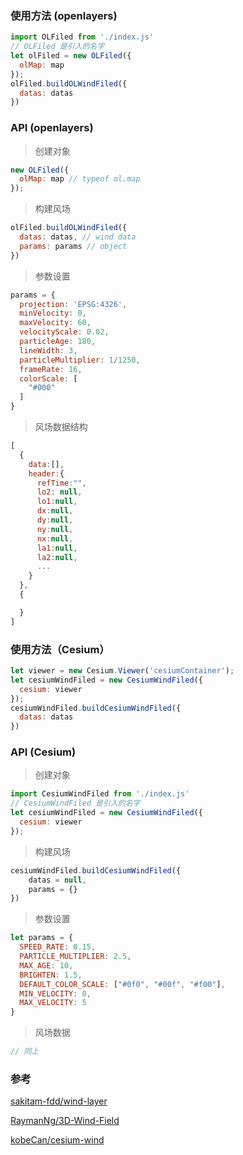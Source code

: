 ### 使用方法 (openlayers)

```javascript
import OLFiled from './index.js'
// OLFiled 是引入的名字
let olFiled = new OLFiled({
  olMap: map
});
olFiled.buildOLWindFiled({
  datas: datas
})
```

### API (openlayers)

> 创建对象
```javascript
new OLFiled({
  olMap: map // typeof ol.map
});
```

> 构建风场

```javascript
olFiled.buildOLWindFiled({
  datas: datas, // wind data
  params: params // object
})
```
> 参数设置

```javascript
params = {
  projection: 'EPSG:4326',
  minVelocity: 0,
  maxVelocity: 60,
  velocityScale: 0.02,
  particleAge: 180,
  lineWidth: 3,
  particleMultiplier: 1/1250,
  frameRate: 16,
  colorScale: [
    "#000"
  ]
}
```
> 风场数据结构
```javascript
[
  {
    data:[],
    header:{
      refTime:"",
      lo2: null,
      lo1:null,
      dx:null,
      dy:null,
      ny:null,
      nx:null,
      la1:null,
      la2:null,
      ...
    }
  },
  {

  }
]
```

### 使用方法（Cesium）

```javascript
let viewer = new Cesium.Viewer('cesiumContainer');
let cesiumWindFiled = new CesiumWindFiled({
  cesium: viewer
});
cesiumWindFiled.buildCesiumWindFiled({
  datas: datas
})
```

### API (Cesium)

> 创建对象

```javascript
import CesiumWindFiled from './index.js'
// CesiumWindFiled 是引入的名字
let cesiumWindFiled = new CesiumWindFiled({
  cesium: viewer
});
```

> 构建风场

```javascript
cesiumWindFiled.buildCesiumWindFiled({
    datas = null,
    params = {}
})
```

> 参数设置

```javascript
let params = {
  SPEED_RATE: 0.15,
  PARTICLE_MULTIPLIER: 2.5,
  MAX_AGE: 10,
  BRIGHTEN: 1.5,
  DEFAULT_COLOR_SCALE: ["#0f0", "#00f", "#f00"],
  MIN_VELOCITY: 0,
  MAX_VELOCITY: 5
}
```

> 风场数据

```javascript
// 同上
```


### 参考


[sakitam-fdd/wind-layer](https://github.com/sakitam-fdd/wind-layer)

[RaymanNg/3D-Wind-Field](https://github.com/RaymanNg/3D-Wind-Field)

[kobeCan/cesium-wind](https://github.com/kobeCan/cesium-wind)
